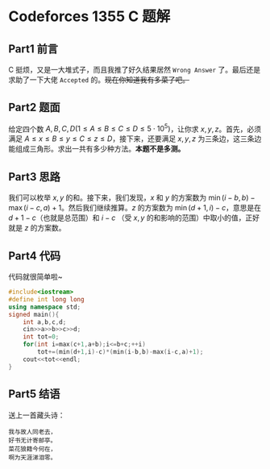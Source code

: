 # Codeforces 1355 C 题解

## Part1 前言

C 挺烦，又是一大堆式子，而且我推了好久结果居然 `Wrong Answer` 了。最后还是求助了一下大佬 `Accepted` 的。~~现在你知道我有多菜了吧。~~

## Part2 题面

给定四个数 $A, B, C, D\left(1 \leq A \leq B \leq C \leq D \leq 5 \cdot 10^5\right)$，让你求 $x, y, z$。首先，必须满足 $A \leq x \leq B \leq y \leq C \leq z \leq D$，接下来，还要满足 $x, y, z$ 为三条边，这三条边能组成三角形。求出一共有多少种方法。**本题不是多测。**

## Part3 思路

我们可以枚举 $x, y$ 的和。接下来，我们发现，$x$ 和 $y$ 的方案数为 $\min\left(i-b, b\right)-\max\left(i-c,a\right)+1$。然后我们继续推算。$z$ 的方案数为 $\min\left(d+1, i\right)-c$，意思是在 $d+1-c$（也就是总范围）和 $i-c$ （受 $x, y$ 的和影响的范围）中取小的值，正好就是 $z$ 的方案数。

## Part4 代码

代码就很简单啦~

```c++
#include<iostream>
#define int long long
using namespace std;
signed main(){
	int a,b,c,d;
	cin>>a>>b>>c>>d;
	int tot=0;
	for(int i=max(c+1,a+b);i<=b+c;++i)
		tot+=(min(d+1,i)-c)*(min(i-b,b)-max(i-c,a)+1);
	cout<<tot<<endl;
}
```

## Part5 结语

送上一首藏头诗：

```
我与故人同老去，
好书无计寄邮亭。
菜花狼籍今何在，
啊为天涯涕泪零。
```

